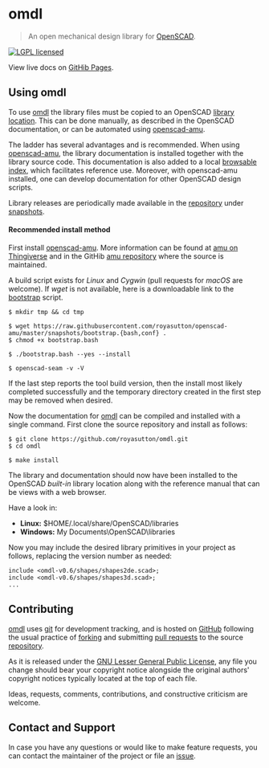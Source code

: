 omdl
====

> An open mechanical design library for [OpenSCAD].

[![LGPL licensed](https://img.shields.io/badge/license-LGPL-blue.svg?style=flat)](https://raw.githubusercontent.com/royasutton/omdl/master/lgpl-2.1.txt)

View live docs on [GitHib Pages](https://royasutton.github.io/omdl).


Using omdl
----------

To use [omdl] the library files must be copied to an OpenSCAD
[library location]. This can be done manually, as described in the
OpenSCAD documentation, or can be automated using [openscad-amu].

The ladder has several advantages and is recommended. When using
[openscad-amu], the library documentation is installed together with
the library source code. This documentation is also added to a local
[browsable index], which facilitates reference use. Moreover, with
openscad-amu installed, one can develop documentation for other
OpenSCAD design scripts.

Library releases are periodically made available in the [repository]
under [snapshots].

#### Recommended install method ####

First install [openscad-amu]. More information can be found at
[amu on Thingiverse] and in the GitHib [amu repository] where the
source is maintained.

A build script exists for *Linux* and *Cygwin* (pull requests for
*macOS* are welcome). If *wget* is not available, here is a
downloadable link to the [bootstrap] script.

    $ mkdir tmp && cd tmp

    $ wget https://raw.githubusercontent.com/royasutton/openscad-amu/master/snapshots/bootstrap.{bash,conf} .
    $ chmod +x bootstrap.bash

    $ ./bootstrap.bash --yes --install

    $ openscad-seam -v -V

If the last step reports the tool build version, then the install most
likely completed successfully and the temporary directory created in
the first step may be removed when desired.

Now the documentation for [omdl] can be compiled and installed with a
single command. First clone the source repository and install as
follows:

    $ git clone https://github.com/royasutton/omdl.git
    $ cd omdl

    $ make install

The library and documentation should now have been installed to the
OpenSCAD *built-in* library location along with the reference
manual that can be views with a web browser.

Have a look in:
* **Linux:** $HOME/.local/share/OpenSCAD/libraries
* **Windows:** My Documents\\OpenSCAD\\libraries

Now you may include the desired library primitives in your project as
follows, replacing the version number as needed:

```
include <omdl-v0.6/shapes/shapes2de.scad>;
include <omdl-v0.6/shapes/shapes3d.scad>;
...
```


Contributing
------------

[omdl] uses [git] for development tracking, and is hosted on [GitHub]
following the usual practice of [forking] and submitting [pull requests]
to the source [repository].

As it is released under the [GNU Lesser General Public License], any
file you change should bear your copyright notice alongside the
original authors' copyright notices typically located at the top of
each file.

Ideas, requests, comments, contributions, and constructive criticism
are welcome.


Contact and Support
-------------------

In case you have any questions or would like to make feature requests,
you can contact the maintainer of the project or file an [issue].


[GNU Lesser General Public License]: https://www.gnu.org/licenses/lgpl.html

[omdl]: https://royasutton.github.io/omdl
[repository]: https://github.com/royasutton/omdl
[issue]: https://github.com/royasutton/omdl/issues

[snapshots]: https://github.com/royasutton/omdl/tree/master/snapshots
[browsable index]: https://royasutton.github.io/omdl/api/html

[openscad-amu]: https://royasutton.github.io/openscad-amu
[amu repository]: https://github.com/royasutton/openscad-amu
[bootstrap]: https://raw.githubusercontent.com/royasutton/openscad-amu/master/snapshots/bootstrap.bash

[Doxygen]: http://www.stack.nl/~dimitri/doxygen/index.html

[OpenSCAD]: http://www.openscad.org
[library location]: https://en.wikibooks.org/wiki/OpenSCAD_User_Manual/Libraries

[Thingiverse]: http://www.thingiverse.com
[amu on Thingiverse]: http://www.thingiverse.com/thing:1858181

[git]: http://git-scm.com
[GitHub]: http://github.com
[forking]: http://help.github.com/forking
[pull requests]: https://help.github.com/articles/about-pull-requests
